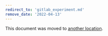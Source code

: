 ```yaml
---
redirect_to: 'gitlab_experiment.md'
remove_date: '2022-04-13'
---
```


This document was moved to [another location](gitlab_experiment.md).

<!-- This redirect file can be deleted after <2022-04-13>. -->
<!-- Redirects that point to other docs in the same project expire in three months. -->
<!-- Redirects that point to docs in a different project or site (for example, link is not relative and starts with `https:`) expire in one year. -->
<!-- Before deletion, see: https://docs.gitlab.com/ee/development/documentation/redirects.html -->
